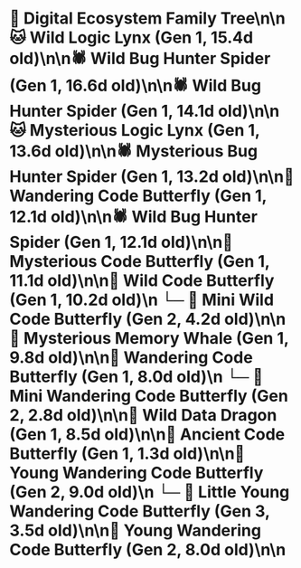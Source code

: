 # 🌳 Digital Ecosystem Family Tree\n\n🐱 Wild Logic Lynx (Gen 1, 15.4d old)\n\n🕷️ Wild Bug Hunter Spider (Gen 1, 16.6d old)\n\n🕷️ Wild Bug Hunter Spider (Gen 1, 14.1d old)\n\n🐱 Mysterious Logic Lynx (Gen 1, 13.6d old)\n\n🕷️ Mysterious Bug Hunter Spider (Gen 1, 13.2d old)\n\n🦋 Wandering Code Butterfly (Gen 1, 12.1d old)\n\n🕷️ Wild Bug Hunter Spider (Gen 1, 12.1d old)\n\n🦋 Mysterious Code Butterfly (Gen 1, 11.1d old)\n\n🦋 Wild Code Butterfly (Gen 1, 10.2d old)\n  └─ 🦋 Mini Wild Code Butterfly (Gen 2, 4.2d old)\n\n🐋 Mysterious Memory Whale (Gen 1, 9.8d old)\n\n🦋 Wandering Code Butterfly (Gen 1, 8.0d old)\n  └─ 🦋 Mini Wandering Code Butterfly (Gen 2, 2.8d old)\n\n🐉 Wild Data Dragon (Gen 1, 8.5d old)\n\n🦋 Ancient Code Butterfly (Gen 1, 1.3d old)\n\n🦋 Young Wandering Code Butterfly (Gen 2, 9.0d old)\n  └─ 🦋 Little Young Wandering Code Butterfly (Gen 3, 3.5d old)\n\n🦋 Young Wandering Code Butterfly (Gen 2, 8.0d old)\n\n